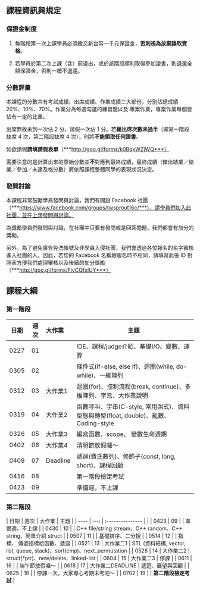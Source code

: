 ## 課程資訊與規定

### 保證金制度

1. 每階段第一次上課學員必須繳交新台幣一千元保證金，**否則視為放棄錄取資格**。

2. 若學員於第二次上課（含）前退出，或於該階段順利取得參加證書，則退還全額保證金，否則一概不退還。

### 分數評量

本課程的分數共有考試成績、出席成績、作業成績三大部份，分別佔總成績 20%、10%、70%。作業分為每週勾選的練習題以及
專案作業，專案作業每個皆佔有一定的比重。

出席無故未到一次佔 2 分，請假一次佔 1 分。若**總出席次數未過半**（即第一階段缺席 4 次，第二階段缺席 4 次），則將**不能領取任何證書**。

如欲請假**請填請假表單**（***http://goo.gl/forms/k0BqxWZjWQ***）

需要注意的是計算出來的原始分數並**不**對應到最終成績，最終成績（傑出結業／結業／參加／未達及格分數）將依照課程整體同學的表現狀況決定。

### 發問討論

本課程非常鼓勵學員發問與討論，我們有開設 Facebook 社團（***https://www.facebook.com/groups/twsprout16c/***），請學員們加入此社團，並在上頭發問與討論。

為獎勵學員們發問與討論，在社團中只要有發問或是回答問題，我們都會有加分的獎勵。

另外，為了避免廣告免洗帳號及非學員入侵社團，我們會透過各位報名的名字審核進入社團的人。因此，若您的 Facebook 名稱跟報名時不相同，請填寫此張 ID 對照表方便我們處理審核以及後續的加分獎勵（***http://goo.gl/forms/FivCQfxlUY***）

## 課程大綱

### 第一階段

| 日期 | 週次 | 大作業           | 主題                                                                                 |
| ---- | :--: | :-------         | ---                                                                                  |
| 0227 | 01   |                  | IDE、課程/judge介紹、基礎I/O、變數、運算                                             |
| 0305 | 02   |                  | 條件式(if-else, else if)、迴圈(while, do-while)、一維陣列                            |
| 0312 | 03   | 大作業1          | 迴圈(for)、控制流程(break, continue)、多維陣列、字元、大作業說明                     |
| 0319 | 04   | 大作業2          | 函數呼叫、字串(C-style, 常用函式)、資料型態與轉型(float, double)、亂數、Coding-style |
| 0326 | 05   | 大作業3          | 編寫函數、scope、 變數生命週期                                                       |
| 0402 | 06   | 大作業4          | 清明節放假囉～                                                                       |
| 0409 | 07   | Deadline         | 遞迴(費氏數列)、修飾子(const, long, short)、課程回顧                                 |
| 0416 | 08   |                  | 第一階段檢定考試                                                                     |
| 0423 | 09   |                  | 準備週，不上課                                                                       |

### 第二階段

| 日期 | 週次 | 大作業           | 主題                                                                     |
| ---- | :--: | :--------------- |                                                                          |
| 0423 | 09   |                  | 準備週，不上課                                                           |
| 0430 | 10   |                  | C++ file/string stream、C++ random、C++ string、簡單介紹 struct          |
| 0507 | 11   |                  | 基礎排序、二分搜                                                         |
| 0514 | 12   |                  | 指標、 傳遞指標給函數、遞迴                                              |
| 0521 | 13   | 大作業二1        | STL (資料結構, vector, list, queue, stack)、sort(cmp)、next\_permutation |
| 0528 | 14   | 大作業二2        | struct(\*ptr)、new/delete、linked-list                                   |
| 0604 | 15   | 大作業二3        | 停課                                   |
| 0611 | 16   |                  | 端午節放假囉～                                                           |
| 0618 | 17   | 大作業二DEADLINE | 遞迴、展望與回顧                                                         |
| 0625 | 18   |                  | 停課一次，大家專心考期末考吧～                                           |
| 0702 | 19   |                  | **第二階段檢定考試**                                                     |
